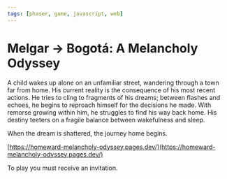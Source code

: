 ```yaml
---
tags: [phaser, game, javascript, web]
---
```


# Melgar → Bogotá: A Melancholy Odyssey

A child wakes up alone on an unfamiliar street, wandering through a town far from home. His current reality is the consequence of his most recent actions. He tries to cling to fragments of his dreams; between flashes and echoes, he begins to reproach himself for the decisions he made. With remorse growing within him, he struggles to find his way back home. His destiny teeters on a fragile balance between wakefulness and sleep.

When the dream is shattered, the journey home begins.

[https://homeward-melancholy-odyssey.pages.dev/](https://homeward-melancholy-odyssey.pages.dev/)

To play you must receive an invitation.